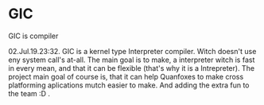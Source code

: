 # GIC
GIC is compiler

  02.Jul.19.23:32.
  GIC is a kernel type Interpreter compiler.
  Witch doesn't use eny system call's at-all.
  The main goal is to make, a interpreter witch is fast in every mean,
  and that it can be flexible (that's why it is a Intrepreter).
  The project main goal of course is, that it can help Quanfoxes to make 
  cross platforming aplications mutch easier to make.
  And adding the extra fun to the team :D   .
